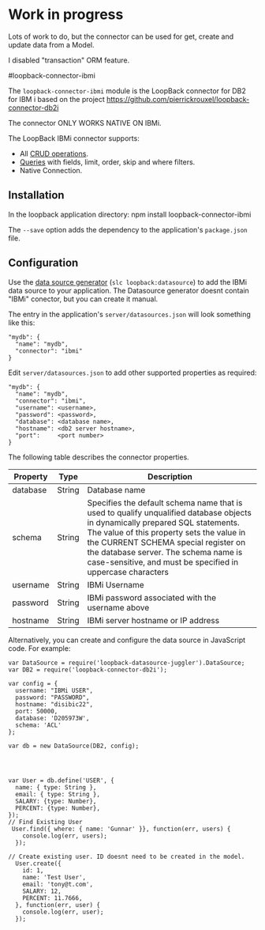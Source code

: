 # Work in progress
Lots of work to do, but the connector can be used for get, create and update data from a Model.

I disabled "transaction" ORM feature.


#loopback-connector-ibmi

The `loopback-connector-ibmi` module is the LoopBack connector for DB2 for IBM i based on the project https://github.com/pierrickrouxel/loopback-connector-db2i

The connector ONLY WORKS NATIVE ON IBMi.

The LoopBack IBMi connector supports:

- All [CRUD operations](https://docs.strongloop.com/display/LB/Creating%2C+updating%2C+and+deleting+data).
- [Queries](https://docs.strongloop.com/display/LB/Querying+data) with fields, limit, order, skip and where filters.
- Native Connection.

## Installation

In the loopback application directory:
npm install loopback-connector-ibmi

The `--save` option adds the dependency to the application's `package.json` file.

## Configuration

Use the [data source generator](https://docs.strongloop.com/display/LB/Data+source+generator) (`slc loopback:datasource`) to add the IBMi data source to your application. The Datasource generator doesnt contain "IBMi" conector, but you can create it manual.

The entry in the application's `server/datasources.json` will look something like this:

```
"mydb": {
  "name": "mydb",
  "connector": "ibmi"
}
```

Edit `server/datasources.json` to add other supported properties as required:

```
"mydb": {
  "name": "mydb",
  "connector": "ibmi",
  "username": <username>,
  "password": <password>,
  "database": <database name>,
  "hostname": <db2 server hostname>,
  "port":     <port number>
}
```

The following table describes the connector properties.

Property       | Type    | Description
---------------| --------| --------
database       | String  | Database name
schema         | String  | Specifies the default schema name that is used to qualify unqualified database objects in dynamically prepared SQL statements. The value of this property sets the value in the CURRENT SCHEMA special register on the database server. The schema name is case-sensitive, and must be specified in uppercase characters
username       | String  | IBMi Username
password       | String  | IBMi password associated with the username above
hostname       | String  | IBMi server hostname or IP address


Alternatively, you can create and configure the data source in JavaScript code.
For example:

```
var DataSource = require('loopback-datasource-juggler').DataSource;
var DB2 = require('loopback-connector-db2i');

var config = {
  username: "IBMi USER",
  password: "PASSWORD",
  hostname: "disibic22",
  port: 50000,
  database: 'D205973W',
  schema: 'ACL'
};

var db = new DataSource(DB2, config);


  

var User = db.define('USER', {
  name: { type: String },
  email: { type: String },
  SALARY: {type: Number},
  PERCENT: {type: Number},
});
// Find Existing User
 User.find({ where: { name: 'Gunnar' }}, function(err, users) {
    console.log(err, users);
  });

// Create existing user. ID doesnt need to be created in the model.
  User.create({
    id: 1,
    name: 'Test User',
    email: 'tony@t.com',
    SALARY: 12,
    PERCENT: 11.7666,
  }, function(err, user) {
    console.log(err, user);
  });
 



 
